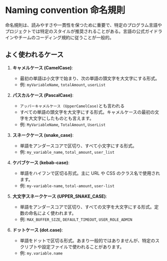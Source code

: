 # Naming convention 命名規則

命名規則は、読みやすさや一貫性を保つために重要で、特定のプログラム言語やプロジェクトでは特定のスタイルが推奨されることがある。言語の公式ガイドラインやチームのコーディング規約に従うことが一般的。

## よく使われるケース

1. **キャメルケース (CamelCase)**:
   - 最初の単語は小文字で始まり、次の単語の頭文字を大文字にする形式。
   - 例: `myVariableName`, `totalAmount`, `userList`

2. **パスカルケース (PascalCase)**:
   - `アッパーキャメルケース (UpperCamelCase)`とも言われる 
   - すべての単語の頭文字を大文字にする形式。キャメルケースの最初の文字を大文字にしたものとも言えます。
   - 例: `MyVariableName`, `TotalAmount`, `UserList`

3. **スネークケース (snake_case)**:
   - 単語をアンダースコアで区切り、すべて小文字にする形式。
   - 例: `my_variable_name`, `total_amount`, `user_list`

4. **ケバブケース (kebab-case)**:
   - 単語をハイフンで区切る形式。主に URL や CSS のクラス名で使用されます。
   - 例: `my-variable-name`, `total-amount`, `user-list`

5. **大文字スネークケース (UPPER_SNAKE_CASE)**:
   - 単語をアンダースコアで区切り、すべての文字を大文字にする形式。定数の命名によく使われます。
   - 例: `MAX_BUFFER_SIZE`, `DEFAULT_TIMEOUT`, `USER_ROLE_ADMIN`

6. **ドットケース (dot.case)**:
   - 単語をドットで区切る形式。あまり一般的ではありませんが、特定のスクリプトや設定ファイルで使われることがあります。
   - 例: `my.variable.name`
